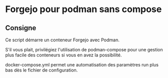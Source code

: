 # Forgejo pour podman sans compose

## Consigne

Ce script démarre un conteneur Forgejo avec Podman.

S'il vous plait, privilégiez l'utilisation de podman-compose pour une gestion plus facile des conteneurs si vous en avez la possibilité.

docker-compose.yml permet une automatisation des paramètres run plus bas dès le fichier de configuration.